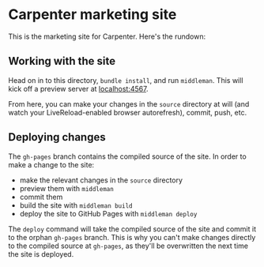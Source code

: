 # Carpenter marketing site

This is the marketing site for Carpenter. Here's the rundown:

## Working with the site

Head on in to this directory, `bundle install`, and run `middleman`. This will kick off a preview server at [localhost:4567](http://localhost:4567).

From here, you can make your changes in the `source` directory at will (and watch your LiveReload-enabled browser autorefresh), commit, push, etc.

## Deploying changes

The `gh-pages` branch contains the compiled source of the site. In order to make a change to the site:

* make the relevant changes in the `source` directory
* preview them with `middleman`
* commit them
* build the site with `middleman build`
* deploy the site to GitHub Pages with `middleman deploy`

The `deploy` command will take the compiled source of the site and commit it to the orphan `gh-pages` branch. This is why you can't make changes directly to the compiled source at `gh-pages`, as they'll be overwritten the next time the site is deployed.
